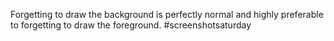 Forgetting to draw the background is perfectly normal and highly preferable to forgetting to draw the foreground. #screenshotsaturday 
